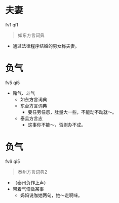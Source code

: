 # 夫妻
fv1 qi1
> 如东方言词典
- 通过法律程序结婚的男女称夫妻。

# 负气
fv5 qi5
+ 赌气、斗气
  * 如东方言词典
  * 东台方言词典
    - 要任劳任怨，肚量大一些，不能动不动就～。
  * 泰县方言志
    - 这事你不能～，否则办不成。

# 负气
fv6 qi5
> 泰州方言词典2
- （泰州负作上声）
- 带着气恼做某事
  - 妈妈说咖她两句，她～走啊唻。
